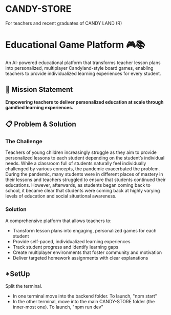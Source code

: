 # CANDY-STORE
For teachers and recent graduates of CANDY LAND (R)

# Educational Game Platform 🎮📚

An AI-powered educational platform that transforms teacher lesson plans into personalized, multiplayer Candyland-style board games, enabling teachers to provide individualized learning experiences for every student.

## 🎯 **Mission Statement**

**Empowering teachers to deliver personalized education at scale through gamified learning experiences.**

## 📋 **Problem & Solution**

### **The Challenge**
Teachers of young children increasingly struggle as they aim to provide personalized
lessons to each student depending on the student’s individual needs. While a classroom full of
students naturally feel individually challenged by various concepts, the pandemic exacerbated
the problem. During the pandemic, many students were in different places of mastery in their
lessons and teachers struggled to ensure that students continued their educations. However,
afterwards, as students began coming back to school, it became clear that students were
coming back at highly varying levels of education and social situational awareness.

### **Solution**
A comprehensive platform that allows teachers to:
- Transform lesson plans into engaging, personalized games for each student
- Provide self-paced, individualized learning experiences
- Track student progress and identify learning gaps
- Create multiplayer environments that foster community and motivation
- Deliver targeted homework assignments with clear explanations

## ***SetUp**
Split the terminal.
- In one terminal move into the backend folder. To launch, "npm start"
- In the other terminal, move into the main CANDY-STORE folder (the inner-most one). To launch, "npm run dev"
